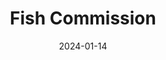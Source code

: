 ---
title: Fish Commission
fulltitle: Fish Commission
date: 2024-01-14
tags:
- 2024
characters:
- qi
categories:
- commissions & fan art
keywords:
- 2024
rgb: 200, 106, 128
url: /stories/fish-commission/
toc: false
image: /images/fullres/fish.jpg
reddit: null
print: null
video: null
caption: Commission for [crab_rare](https://twitter.com/crab_rare) on Twitter featuring
  their character Fish Girl.
---